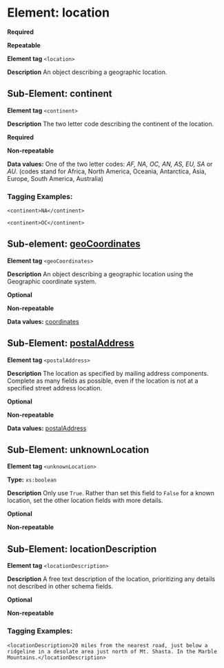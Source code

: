 # Element: location

**Required**

**Repeatable**

**Element tag** `<location>`

**Description** An object describing a geographic location. 


## Sub-Element: continent

**Element tag** `<continent>`

**Description** The two letter code describing the continent of the location.

**Required**

**Non-repeatable**

**Data values:** One of the two letter codes: *AF, NA, OC, AN, AS, EU, SA* or *AU*. (codes stand for Africa, North America, Oceania, Antarctica, Asia, Europe, South America, Australia)

### Tagging Examples:
`<continent>NA</continent>`

`<continent>OC</continent>`

## Sub-element: [geoCoordinates](coordinates.md)

**Element tag** `<geoCoordinates>`

**Description** An object describing a geographic location using the Geographic coordinate system.

**Optional**

**Non-repeatable**

**Data values:** [coordinates](coordinates.md)

## Sub-Element: [postalAddress](postalAddress.md)

**Element tag** `<postalAddress>`

**Description** The location as specified by mailing address components. Complete as many fields as possible, even if the location is not at a specified street address location.

**Optional**

**Non-repeatable**

**Data values:** [postalAddress](postalAddress.md)

## Sub-Element: unknownLocation

**Element tag** `<unknownLocation>`

**Type:** `xs:boolean`

**Description** Only use `True`. Rather than set this field to `False` for a known location, set the other location fields with more details.

**Optional**

**Non-repeatable**

## Sub-Element: locationDescription

**Element tag** `<locationDescription>`

**Description** A free text description of the location, prioritizing any details not described in other schema fields. 

**Optional**

**Non-repeatable**

### Tagging Examples:
`<locationDescription>20 miles from the nearest road, just below a ridgeline in a desolate area just north of Mt. Shasta. In the Marble Mountains.</locationDescription>`
